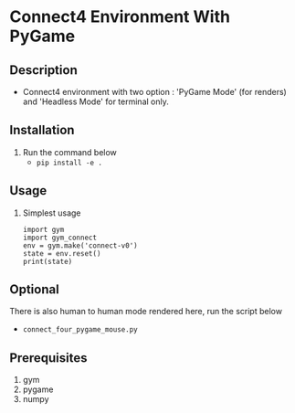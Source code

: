 # Connect4 Environment With PyGame

## Description
- Connect4 environment with two option : 'PyGame Mode' (for renders) and 'Headless Mode' for terminal only.

## Installation
1. Run the command below
   - ``` pip install -e . ```

## Usage
1. Simplest usage
   ``` 
   import gym
   import gym_connect 
   env = gym.make('connect-v0') 
   state = env.reset()
   print(state)
   ```
   
## Optional
There is also human to human mode rendered here, run the script below
- ```connect_four_pygame_mouse.py``` 

## Prerequisites
   1. gym
   2. pygame 
   3. numpy
